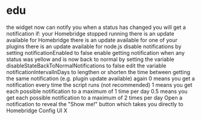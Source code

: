 # edu

the widget now can notify you when a status has changed
you will get a notification if:
your Homebridge stopped running
there is an update available for Homebridge
there is an update available for one of your plugins
there is an update available for node.js
disable notifications by setting notificationEnabled to false
enable getting notification when any status was yellow and is now back to normal by setting the variable disableStateBackToNormalNotifications to false
edit the variable notificationIntervalInDays to lengthen or shorten the time between getting the same notification (e.g. plugin update available) again
0 means you get a notification every time the script runs (not recommended)
1 means you get each possible notification to a maximum of 1 time per day
0.5 means you get each possible notification to a maximum of 2 times per day
Open a notification to reveal the "Show me!" button which takes you directly to Homebridge Config UI X
